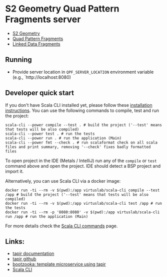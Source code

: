 # S2 Geometry Quad Pattern Fragments server

- [S2 Geometry](http://s2geometry.io/)
- [Quad Pattern Fragments](https://linkeddatafragments.org/specification/quad-pattern-fragments/)
- [Linked Data Fragments](https://linkeddatafragments.org/)

## Running

- Provide server location in `QPF_SERVER_LOCATION` environment variable (e.g., `http://localhost:8080)

## Developer quick start

If you don't have Scala CLI installed yet, please follow these [installation instructions](https://scala-cli.virtuslab.org/install).
You can use the following commands to compile, test and run the project:

```shell
scala-cli --power compile --test . # build the project ('--test' means that tests will be also compiled)
scala-cli --power test . # run the tests
scala-cli --power run . # run the application (Main)
scala-cli --power fmt --check . # run scalaformat check on all scala files and print summary, removing '--check' fixes badly formatted files
```

To open project in the IDE (Metals / IntelliJ) run any of the `compile` or `test` command above and open the project.
IDE should detect a BSP project and import it.

Alternatively, you can use Scala CLI via a docker image:

```shell
docker run -ti --rm -v $(pwd):/app virtuslab/scala-cli compile --test /app # build the project ('--test' means that tests will be also compiled)
docker run -ti --rm -v $(pwd):/app virtuslab/scala-cli test /app # run the tests
docker run -ti --rm -p '8080:8080' -v $(pwd):/app virtuslab/scala-cli run /app # run the application (Main)
```

For more details check the [Scala CLI commands](https://scala-cli.virtuslab.org/docs/commands/basics) page.

## Links:

- [tapir documentation](https://tapir.softwaremill.com/en/latest/)
- [tapir github](https://github.com/softwaremill/tapir)
- [bootzooka: template microservice using tapir](https://softwaremill.github.io/bootzooka/)
- [Scala CLI](https://scala-cli.virtuslab.org)
